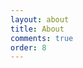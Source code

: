 ```yaml
---
layout: about
title: About
comments: true
order: 8
---
```


<html lang="en">
<head>
    <meta charset="UTF-8">
    <meta name="viewport" content="width=device-width, initial-scale=1.0">
    <style>
        /* body {
            font-family: 'Verdana', sans-serif;
            background-color: #f5f5f5;
            color: #444;
            margin: 0;
            padding: 0;
            line-height: 1.8;
        }
        .container {
            max-width: 800px;
            margin: 40px auto;
            background: #fff;
            padding: 20px 30px;
            border-radius: 10px;
            box-shadow: 0 4px 10px rgba(0, 0, 0, 0.1);
        } */
        h1 {
            color: #148f77;
            font-size: 2.5em;
            margin-bottom: 10px;
            text-align: center;
        }
        h2 {
            color: #148f77;
            font-size: 1.5em;
            margin: 20px 0 10px;
        }
        p {
            margin: 10px 0;
            text-align: justify;
        }
        .highlight {
            color: #991f05;
            font-weight: bold;
            display: block;
            text-align: center;
            margin: 10px 0 20px;
            font-size: 1.1em;
        }
        .content-section {
            margin-bottom: 20px;
        }
        .image-container {
            text-align: center;
            margin: 20px 0;
        }
        .image-container img {
            max-width: 100%;
            border-radius: 5px;
            box-shadow: 0 2px 8px rgba(0, 0, 0, 0.1);
        }
        .cta {
            text-align: center;
            margin-top: 30px;
            font-size: 1.2em;
            color: #148f77;
            font-weight: bold;
        }
        footer {
            text-align: center;
            font-size: 0.9em;
            color: #888;
            margin-top: 40px;
        }
        form {
            display:flex;
            flex-direction:column;
            align-items:normal;
            gap:15px;
        }
        input:not([type="submit"]), label textarea{
            display:block;
            width:100%;
            padding-left:10px; 
            /* outline:none; */
        }
        textarea {
            padding-top:10px; 
        }
        input[type="submit"] {
            width:200px;
            height:3em;
            margin: 0 auto;
            border: 2px solid #1A1A1A;
            border-radius: 15px;
            color: #FFFFFF;
            background-color: #000000;
            cursor: pointer;
            box-sizing: border-box;
            text-decoration: none;
            transition: all 300ms cubic-bezier(.23, 1, 0.32, 1);
            user-select: none;
            -webkit-user-select: none;
            touch-action: manipulation;
            will-change: transform;
            min-height: 60px;
            text-align: center;
        }
        input[type="submit"]:focus {
            outline-color: grey;
            outline-width:2px;
            border:5px solid white;
        }
        input[type="submit"]:disabled {
            pointer-events: none;
        }
        input[type="submit"]:hover,input[type="submit"]:active {
            box-shadow: rgba(0, 0, 0, 0.25) 0 8px 15px;
            transform: translateY(-2px);
        }
        input[type="submit"]:active {
        box-shadow: none;
        transform: translateY(0);
        }

    </style>
    <title>Who</title>
</head>
<body>
    <div class="container">
        <h1>Hello, World!</h1>

        <div class="content-section">
            <p>Hi I'm Johnson and I'm starting on this path of 
            becoming a full stack software engineer. I am interested in 
            building applications that help others. I like solving problems 
            that I encounter and sharing the process I took to overcome those obstacles. 
            It's also a pleasure to hear experiences of other's facing or have faced similar problems, 
            I learn a lot from their experiences as well as from reflecting on mine.
            <br>
            Resting and knowing how to cope with stress is also important. 
            I like to listen to music and read to find peace. This year I'm starting 
            this blog as a side activity, for the future me and readers. I'll share my experience 
            along the way. Thanks for reading and hope you achieve your goals too!</p>
        </div>

        <h2 style="text-decoration:underline">Contact Form:</h2>
        
        <form action="https://api.web3forms.com/submit" method="POST">

        <!-- Public Key Area-->
        <input type="hidden" name="access_key" value="a774a0ec-d91c-4dc2-92ae-36eb81180af8">

        <!-- Form Inputs. Each input must have a name="" attribute -->
        <label for="name">Name: <input id="name" type="text" name="name" placeholder="Name/Subject" required></label>
        <label for="email">Email: <input id="email" type="email" name="email" placeholder="e.g. example.gmail.com" required></label>
        <label for="msg">Message: <textarea id="msg" name="message" placeholder="Type your message here" required></textarea></label>

        <!-- Honeypot Spam Protection -->
        <input type="checkbox" name="botcheck" class="hidden" style="display: none;">

        <!-- Custom Confirmation / Success Page -->
        <!-- <input type="hidden" name="redirect" value="https://mywebsite.com/thanks.html"> -->
        
        <input type="submit" value="Submit Form">

    </form>



    </div>
</body>
</html>

